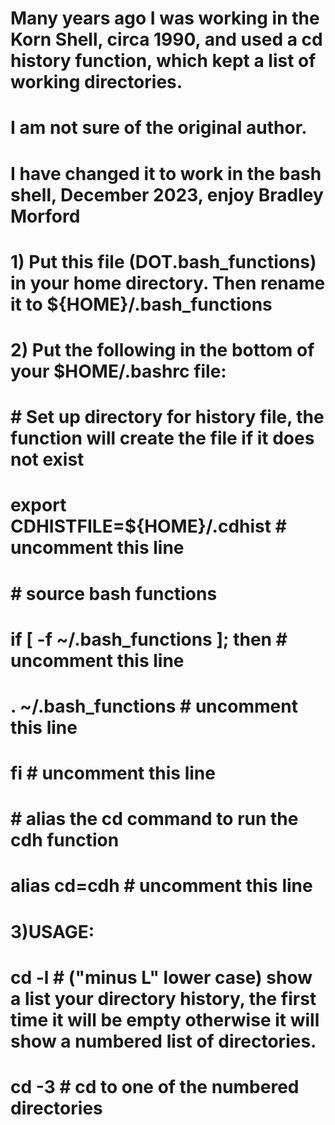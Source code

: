 # Many years ago I was working in the Korn Shell, circa 1990, and used a cd history function, which kept a list of working directories.
# I am not sure of the original author.
# I have changed it to work in the bash shell, December 2023, enjoy Bradley Morford
#
# 1) Put this file (DOT.bash_functions) in your home directory. Then rename it to ${HOME}/.bash_functions
# 2) Put the following in the bottom of your $HOME/.bashrc file:
#       # Set up directory for history file, the function will create the file if it does not exist
#           export CDHISTFILE=${HOME}/.cdhist       # uncomment this line
#       # source bash functions
#           if [ -f ~/.bash_functions ]; then       # uncomment this line
#               . ~/.bash_functions                 # uncomment this line
#           fi                                      # uncomment this line    
#       # alias the cd command to run the cdh function
#           alias cd=cdh                            # uncomment this line 
#
# 3)USAGE:
#       cd -l    # ("minus L" lower case) show a list your directory history, the first time it will be empty otherwise it will show a numbered list of directories.
#       cd -3    # cd to one of the numbered directories
